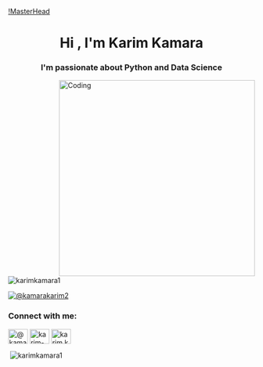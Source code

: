 [!MasterHead]( https://mir-s3-cdn-cf.behance.net/project_modules/disp/475eb095746151.5e9ecde695f7a.gif)
<h1 align="center">Hi , I'm Karim Kamara</h1>
<h3 align="center">I'm passionate about Python and Data Science</h3>
<img align="right" alt="Coding"  width="400" src="https://encrypted-tbn0.gstatic.com/images?q=tbn:ANd9GcRPmm1FCApzBZkF9XglZtezPl0ZxlglAKODiw&s”> 

<p align="left"> <img src="https://komarev.com/ghpvc/?username=karimkamara1&label=Profile%20views&color=0e75b6&style=flat" alt="karimkamara1" /> </p>

<p align="left"> <a href="https://twitter.com/@kamarakarim2" target="blank"><img src="https://img.shields.io/twitter/follow/@kamarakarim2?logo=twitter&style=for-the-badge" alt="@kamarakarim2" /></a> </p>

<h3 align="left">Connect with me:</h3>
<p align="left">
<a href="https://twitter.com/@kamarakarim2" target="blank"><img align="center" src="https://raw.githubusercontent.com/rahuldkjain/github-profile-readme-generator/master/src/images/icons/Social/twitter.svg" alt="@kamarakarim2" height="30" width="40" /></a>
<a href="https://linkedin.com/in/karim-kamara-49b415254" target="blank"><img align="center" src="https://raw.githubusercontent.com/rahuldkjain/github-profile-readme-generator/master/src/images/icons/Social/linked-in-alt.svg" alt="karim-kamara-49b415254" height="30" width="40" /></a>
<a href="https://fb.com/karim.kamara.3532" target="blank"><img align="center" src="https://raw.githubusercontent.com/rahuldkjain/github-profile-readme-generator/master/src/images/icons/Social/facebook.svg" alt="karim.kamara.3532" height="30" width="40" /></a>
</p>

<p>&nbsp;<img align="center" src="https://github-readme-stats.vercel.app/api?username=karimkamara1&show_icons=true&locale=en" alt="karimkamara1" /></p>
